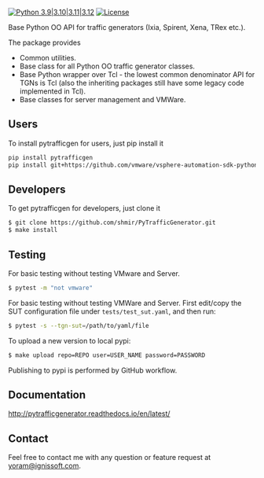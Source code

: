 [![Python 3.9|3.10|3.11|3.12](https://img.shields.io/badge/python-3.9%7C3.10%7C3.11%7C3.12-blue.svg)](https://www.python.org/downloads/release/downloads/)
[![License](https://img.shields.io/badge/License-Apache%202.0-blue.svg)](https://opensource.org/licenses/Apache-2.0)

Base Python OO API for traffic generators (Ixia, Spirent, Xena, TRex etc.).

The package provides

- Common utilities.
- Base class for all Python OO traffic generator classes.
- Base Python wrapper over Tcl - the lowest common denominator API for TGNs is Tcl (also the inheriting packages still have some legacy code implemented in Tcl).
- Base classes for server management and VMWare.

Users
---
To install pytrafficgen for users, just pip install it
```bash
pip install pytrafficgen
pip install git+https://github.com/vmware/vsphere-automation-sdk-python.git
```

Developers
----------
To get pytrafficgen for developers, just clone it
```bash
$ git clone https://github.com/shmir/PyTrafficGenerator.git
$ make install
```

Testing
----------
For basic testing without testing VMware and Server. 
```bash
$ pytest -m "not vmware" 
```
For basic testing without testing VMWare and Server.
First edit/copy the SUT configuration file under `tests/test_sut.yaml`, and then run: 
```bash
$ pytest -s --tgn-sut=/path/to/yaml/file 
```

To upload a new version to local pypi:
```bash
$ make upload repo=REPO user=USER_NAME password=PASSWORD
```

Publishing to pypi is performed by GitHub workflow.

Documentation
-------------
http://pytrafficgenerator.readthedocs.io/en/latest/

Contact
-------
Feel free to contact me with any question or feature request at [yoram@ignissoft.com](mailto:yoram@ignissoft.com).
